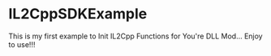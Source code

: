 # IL2CppSDKExample

This is my first example to Init IL2Cpp Functions for You're DLL Mod... Enjoy to use!!!
